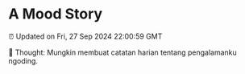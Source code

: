 # A Mood Story

⏰ Updated on Fri, 27 Sep 2024 22:00:59 GMT

💭 Thought: Mungkin membuat catatan harian tentang pengalamanku ngoding.

